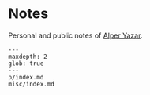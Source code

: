 # Notes

Personal and public notes of [Alper Yazar](https://www.alperyazar.com/).

```{toctree}
---
maxdepth: 2
glob: true
---
p/index.md
misc/index.md
```
